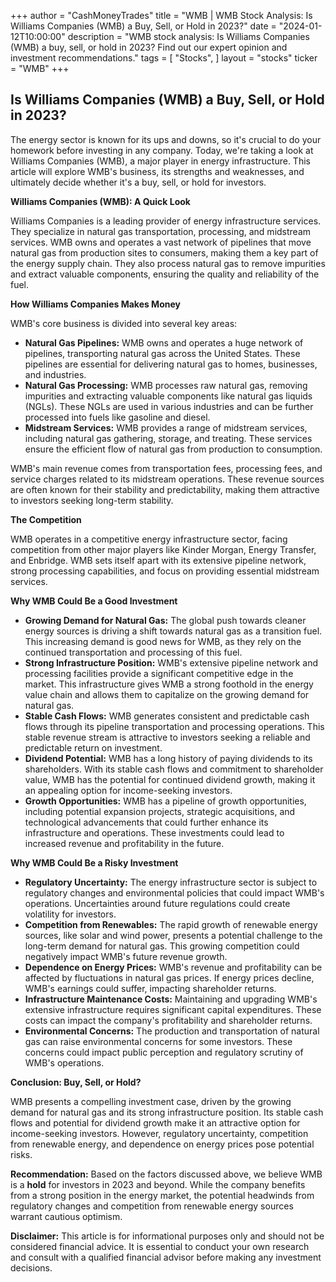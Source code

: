 +++
author = "CashMoneyTrades"
title = "WMB |  WMB Stock Analysis: Is Williams Companies (WMB) a Buy, Sell, or Hold in 2023?"
date = "2024-01-12T10:00:00"
description = "WMB stock analysis: Is Williams Companies (WMB) a buy, sell, or hold in 2023? Find out our expert opinion and investment recommendations."
tags = [
"Stocks",
]
layout = "stocks"
ticker = "WMB"
+++
        


## Is Williams Companies (WMB) a Buy, Sell, or Hold in 2023?

The energy sector is known for its ups and downs, so it's crucial to do your homework before investing in any company. Today, we're taking a look at Williams Companies (WMB), a major player in energy infrastructure. This article will explore WMB's business, its strengths and weaknesses, and ultimately decide whether it's a buy, sell, or hold for investors.

**Williams Companies (WMB): A Quick Look**

Williams Companies is a leading provider of energy infrastructure services. They specialize in natural gas transportation, processing, and midstream services. WMB owns and operates a vast network of pipelines that move natural gas from production sites to consumers, making them a key part of the energy supply chain. They also process natural gas to remove impurities and extract valuable components, ensuring the quality and reliability of the fuel.

**How Williams Companies Makes Money**

WMB's core business is divided into several key areas:

* **Natural Gas Pipelines:** WMB owns and operates a huge network of pipelines, transporting natural gas across the United States. These pipelines are essential for delivering natural gas to homes, businesses, and industries. 
* **Natural Gas Processing:**  WMB processes raw natural gas, removing impurities and extracting valuable components like natural gas liquids (NGLs). These NGLs are used in various industries and can be further processed into fuels like gasoline and diesel.
* **Midstream Services:** WMB provides a range of midstream services, including natural gas gathering, storage, and treating. These services ensure the efficient flow of natural gas from production to consumption.

WMB's main revenue comes from transportation fees, processing fees, and service charges related to its midstream operations. These revenue sources are often known for their stability and predictability, making them attractive to investors seeking long-term stability.

**The Competition**

WMB operates in a competitive energy infrastructure sector, facing competition from other major players like Kinder Morgan, Energy Transfer, and Enbridge. WMB sets itself apart with its extensive pipeline network, strong processing capabilities, and focus on providing essential midstream services.

**Why WMB Could Be a Good Investment**

* **Growing Demand for Natural Gas:** The global push towards cleaner energy sources is driving a shift towards natural gas as a transition fuel. This increasing demand is good news for WMB, as they rely on the continued transportation and processing of this fuel.
* **Strong Infrastructure Position:** WMB's extensive pipeline network and processing facilities provide a significant competitive edge in the market. This infrastructure gives WMB a strong foothold in the energy value chain and allows them to capitalize on the growing demand for natural gas.
* **Stable Cash Flows:** WMB generates consistent and predictable cash flows through its pipeline transportation and processing operations. This stable revenue stream is attractive to investors seeking a reliable and predictable return on investment.
* **Dividend Potential:**  WMB has a long history of paying dividends to its shareholders. With its stable cash flows and commitment to shareholder value, WMB has the potential for continued dividend growth, making it an appealing option for income-seeking investors.
* **Growth Opportunities:** WMB has a pipeline of growth opportunities, including potential expansion projects, strategic acquisitions, and technological advancements that could further enhance its infrastructure and operations. These investments could lead to increased revenue and profitability in the future.

**Why WMB Could Be a Risky Investment**

* **Regulatory Uncertainty:** The energy infrastructure sector is subject to regulatory changes and environmental policies that could impact WMB's operations. Uncertainties around future regulations could create volatility for investors.
* **Competition from Renewables:** The rapid growth of renewable energy sources, like solar and wind power, presents a potential challenge to the long-term demand for natural gas. This growing competition could negatively impact WMB's future revenue growth.
* **Dependence on Energy Prices:** WMB's revenue and profitability can be affected by fluctuations in natural gas prices. If energy prices decline, WMB's earnings could suffer, impacting shareholder returns.
* **Infrastructure Maintenance Costs:** Maintaining and upgrading WMB's extensive infrastructure requires significant capital expenditures. These costs can impact the company's profitability and shareholder returns.
* **Environmental Concerns:** The production and transportation of natural gas can raise environmental concerns for some investors. These concerns could impact public perception and regulatory scrutiny of WMB's operations.

**Conclusion: Buy, Sell, or Hold?**

WMB presents a compelling investment case, driven by the growing demand for natural gas and its strong infrastructure position. Its stable cash flows and potential for dividend growth make it an attractive option for income-seeking investors. However, regulatory uncertainty, competition from renewable energy, and dependence on energy prices pose potential risks.

**Recommendation:** Based on the factors discussed above, we believe WMB is a **hold** for investors in 2023 and beyond. While the company benefits from a strong position in the energy market, the potential headwinds from regulatory changes and competition from renewable energy sources warrant cautious optimism.

**Disclaimer:** This article is for informational purposes only and should not be considered financial advice. It is essential to conduct your own research and consult with a qualified financial advisor before making any investment decisions. 

        